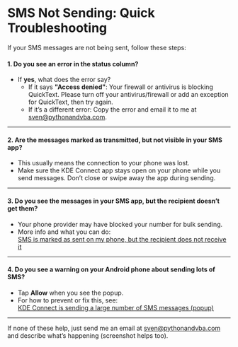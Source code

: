 # SMS Not Sending: Quick Troubleshooting

If your SMS messages are not being sent, follow these steps:

#### 1. Do you see an error in the status column?

* If **yes**, what does the error say?
  * If it says **"Access denied"**: Your firewall or antivirus is blocking QuickText. Please turn off your antivirus/firewall or add an exception for QuickText, then try again.
  * If it’s a different error: Copy the error and email it to me at sven@pythonandvba.com.

***

#### 2. Are the messages marked as transmitted, but not visible in your SMS app?

* This usually means the connection to your phone was lost.
* Make sure the KDE Connect app stays open on your phone while you send messages. Don’t close or swipe away the app during sending.

***

#### 3. Do you see the messages in your SMS app, but the recipient doesn’t get them?

* Your phone provider may have blocked your number for bulk sending.
* More info and what you can do:\
  [SMS is marked as sent on my phone, but the recipient does not receive it](https://docs.pythonandvba.com/quicktext/troubleshooting/the-sms-is-marked-as-sent-on-my-phone-but-the-recipient-does-not-receive-it)

***

#### 4. Do you see a warning on your Android phone about sending lots of SMS?

* Tap **Allow** when you see the popup.
* For how to prevent or fix this, see:\
  [KDE Connect is sending a large number of SMS messages (popup)](https://docs.pythonandvba.com/quicktext/troubleshooting/kde-connect-is-sending-a-large-number-of-sms-messages-popup)

***

If none of these help, just send me an email at sven@pythonandvba.com and describe what’s happening (screenshot helps too).

